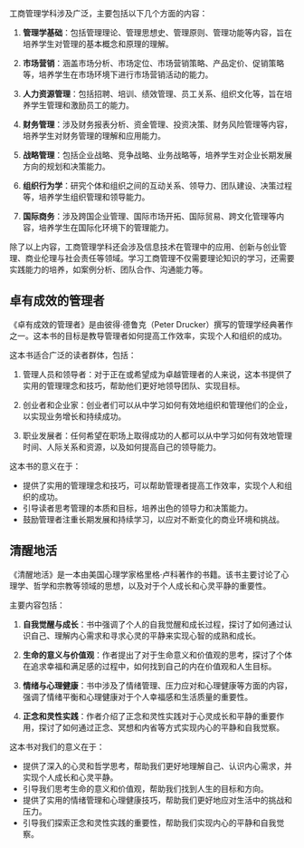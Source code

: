 工商管理学科涉及广泛，主要包括以下几个方面的内容：

1. **管理学基础**：包括管理理论、管理思想史、管理原则、管理功能等内容，旨在培养学生对管理的基本概念和原理的理解。

2. **市场营销**：涵盖市场分析、市场定位、市场营销策略、产品定价、促销策略等，培养学生在市场环境下进行市场营销活动的能力。

3. **人力资源管理**：包括招聘、培训、绩效管理、员工关系、组织文化等，旨在培养学生管理和激励员工的能力。

4. **财务管理**：涉及财务报表分析、资金管理、投资决策、财务风险管理等内容，培养学生对财务管理的理解和应用能力。

5. **战略管理**：包括企业战略、竞争战略、业务战略等，培养学生对企业长期发展方向的规划和决策能力。

6. **组织行为学**：研究个体和组织之间的互动关系、领导力、团队建设、决策过程等，培养学生组织管理和领导能力。

7. **国际商务**：涉及跨国企业管理、国际市场开拓、国际贸易、跨文化管理等内容，培养学生在国际化环境下的管理能力。

除了以上内容，工商管理学科还会涉及信息技术在管理中的应用、创新与创业管理、商业伦理与社会责任等领域。学习工商管理不仅需要理论知识的学习，还需要实践能力的培养，如案例分析、团队合作、沟通能力等。

## 卓有成效的管理者
《卓有成效的管理者》是由彼得·德鲁克（Peter Drucker）撰写的管理学经典著作之一。这本书的目标是教导管理者如何提高工作效率，实现个人和组织的成功。

这本书适合广泛的读者群体，包括：

1. 管理人员和领导者：对于正在或希望成为卓越管理者的人来说，这本书提供了实用的管理理念和技巧，帮助他们更好地领导团队、实现目标。

2. 创业者和企业家：创业者们可以从中学习如何有效地组织和管理他们的企业，以实现业务增长和持续成功。

3. 职业发展者：任何希望在职场上取得成功的人都可以从中学习如何有效地管理时间、人际关系和资源，以及如何提高自己的领导能力。

这本书的意义在于：

- 提供了实用的管理理念和技巧，可以帮助管理者提高工作效率，实现个人和组织的成功。
- 引导读者思考管理的本质和目标，培养出色的领导力和决策能力。
- 鼓励管理者注重长期发展和持续学习，以应对不断变化的商业环境和挑战。

## 清醒地活

《清醒地活》是一本由美国心理学家格里格·卢科著作的书籍。该书主要讨论了心理学、哲学和宗教等领域的思想，以及对于个人成长和心灵平静的重要性。

主要内容包括：

1. **自我觉醒与成长**：书中强调了个人的自我觉醒和成长过程，探讨了如何通过认识自己、理解内心需求和寻求心灵的平静来实现心智的成熟和成长。

2. **生命的意义与价值观**：作者提出了对于生命意义和价值观的思考，探讨了个体在追求幸福和满足感的过程中，如何找到自己的内在价值观和人生目标。

3. **情绪与心理健康**：书中涉及了情绪管理、压力应对和心理健康等方面的内容，强调了情绪平衡和心理健康对于个人幸福感和生活质量的重要性。

4. **正念和灵性实践**：作者介绍了正念和灵性实践对于心灵成长和平静的重要作用，探讨了如何通过正念、冥想和内省等方式实现内心的平静和自我觉察。

这本书对我们的意义在于：

- 提供了深入的心灵和哲学思考，帮助我们更好地理解自己、认识内心需求，并实现个人成长和心灵平静。
- 引导我们思考生命的意义和价值观，帮助我们找到人生的目标和方向。
- 提供了实用的情绪管理和心理健康技巧，帮助我们更好地应对生活中的挑战和压力。
- 引导我们探索正念和灵性实践的重要性，帮助我们实现内心的平静和自我觉察。

